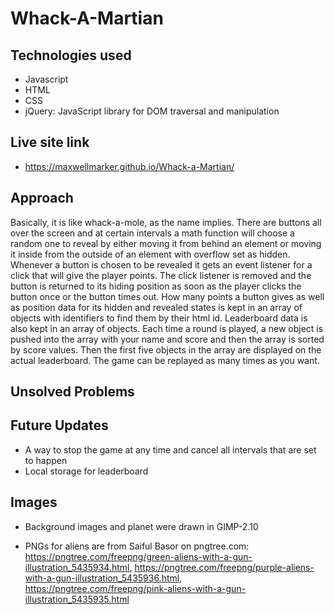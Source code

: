 # Whack-A-Martian

## Technologies used

- Javascript
- HTML
- CSS
- jQuery: JavaScript library for DOM traversal and manipulation

## Live site link

- https://maxwellmarker.github.io/Whack-a-Martian/

## Approach

Basically, it is like whack-a-mole, as the name implies. There are buttons all over the screen and at certain intervals a math function will choose a random one to reveal by either moving it from behind an element or moving it inside from the outside of an element with overflow set as hidden. Whenever a button is chosen to be revealed it gets an event listener for a click that will give the player points. The click listener is removed and the button is returned to its hiding position as soon as the player clicks the button once or the button times out. How many points a button gives as well as position data for its hidden and revealed states is kept in an array of objects with identifiers to find them by their html id. Leaderboard data is also kept in an array of objects. Each time a round is played, a new object is pushed into the array with your name and score and then the array is sorted by score values. Then the first five objects in the array are displayed on the actual leaderboard. The game can be replayed as many times as you want.

## Unsolved Problems

## Future Updates

- A way to stop the game at any time and cancel all intervals that are set to happen
- Local storage for leaderboard

## Images

- Background images and planet were drawn in GIMP-2.10

- PNGs for aliens are from Saiful Basor on pngtree.com: https://pngtree.com/freepng/green-aliens-with-a-gun-illustration_5435934.html, https://pngtree.com/freepng/purple-aliens-with-a-gun-illustration_5435936.html, https://pngtree.com/freepng/pink-aliens-with-a-gun-illustration_5435935.html
